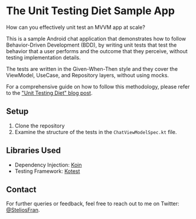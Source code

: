 # The Unit Testing Diet Sample App

How can you effectively unit test an MVVM app at scale?

This is a sample Android chat application that demonstrates how to follow Behavior-Driven Development (BDD), by writing unit tests that test the behavior that a user performs and the outcome that they perceive, without testing implementation details.

The tests are written in the Given-When-Then style and they cover the ViewModel, UseCase, and Repository layers, without using mocks.

For a comprehensive guide on how to follow this methodology, please refer to the ["Unit Testing Diet" blog post](https://proandroiddev.com/the-unit-testing-diet-1607aac5f434).

## Setup

1. Clone the repository
2. Examine the structure of the tests in the `ChatViewModelSpec.kt` file.

## Libraries Used

- Dependency Injection: [Koin](https://github.com/InsertKoinIO/koin)
- Testing Framework: [Kotest](https://github.com/kotest/kotest)

## Contact

For further queries or feedback, feel free to reach out to me on Twitter: [@SteliosFran](https://twitter.com/SteliosFran).
